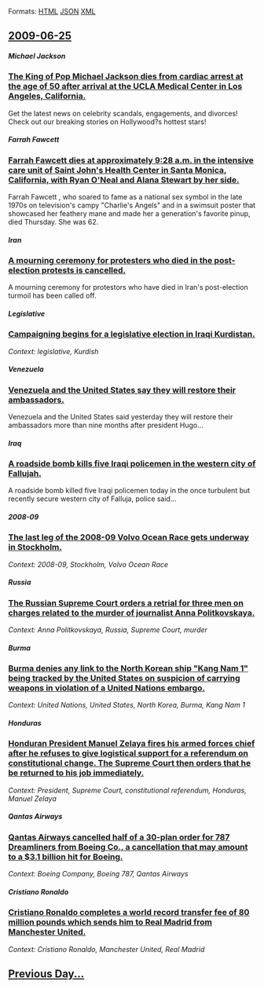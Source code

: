 
Formats: [HTML](2009/06/25/index.html)  [JSON](2009/06/25/index.json)  [XML](2009/06/25/index.xml)  

## [2009-06-25](/news/2009/06/25/index.md)

##### Michael Jackson
### [ The King of Pop Michael Jackson dies from cardiac arrest at the age of 50 after arrival at the UCLA Medical Center in Los Angeles, California. ](/news/2009/06/25/the-king-of-pop-michael-jackson-dies-from-cardiac-arrest-at-the-age-of-50-after-arrival-at-the-ucla-medical-center-in-los-angeles-californ.md)
Get the latest news on celebrity scandals, engagements, and divorces! Check out our breaking stories on Hollywood?s hottest stars!

##### Farrah Fawcett
### [ Farrah Fawcett dies at approximately 9:28 a.m. in the intensive care unit of Saint John's Health Center in Santa Monica, California, with Ryan O'Neal and Alana Stewart by her side. ](/news/2009/06/25/farrah-fawcett-dies-at-approximately-9-28-a-m-in-the-intensive-care-unit-of-saint-john-s-health-center-in-santa-monica-california-with-r.md)
Farrah Fawcett , who soared to fame as a national sex symbol in the late 1970s on television&apos;s campy &quot;Charlie&apos;s Angels&quot; and in a swimsuit poster that showcased her feathery mane and made her a generation&apos;s favorite pinup, died Thursday. She was 62.

##### Iran
### [ A mourning ceremony for protesters who died in the post-election protests is cancelled. ](/news/2009/06/25/a-mourning-ceremony-for-protesters-who-died-in-the-post-election-protests-is-cancelled.md)
A mourning ceremony for protestors who have died in Iran&#39;s post-election turmoil has been called off.

##### Legislative
### [ Campaigning begins for a legislative election in Iraqi Kurdistan. ](/news/2009/06/25/campaigning-begins-for-a-legislative-election-in-iraqi-kurdistan.md)
_Context: legislative, Kurdish_

##### Venezuela
### [ Venezuela and the United States say they will restore their ambassadors. ](/news/2009/06/25/venezuela-and-the-united-states-say-they-will-restore-their-ambassadors.md)
Venezuela and the United States said yesterday they will restore their ambassadors more than nine months after president Hugo&hellip;

##### Iraq
### [ A roadside bomb kills five Iraqi policemen in the western city of Fallujah. ](/news/2009/06/25/a-roadside-bomb-kills-five-iraqi-policemen-in-the-western-city-of-fallujah.md)
A roadside bomb killed five Iraqi policemen today in the once turbulent but recently secure western city of Falluja, police said&hellip;

##### 2008-09
### [ The last leg of the 2008-09 Volvo Ocean Race gets underway in Stockholm. ](/news/2009/06/25/the-last-leg-of-the-2008a09-volvo-ocean-race-gets-underway-in-stockholm.md)
_Context: 2008-09, Stockholm, Volvo Ocean Race_

##### Russia
### [ The Russian Supreme Court orders a retrial for three men on charges related to the murder of journalist Anna Politkovskaya. ](/news/2009/06/25/the-russian-supreme-court-orders-a-retrial-for-three-men-on-charges-related-to-the-murder-of-journalist-anna-politkovskaya.md)
_Context: Anna Politkovskaya, Russia, Supreme Court, murder_

##### Burma
### [ Burma denies any link to the North Korean ship "Kang Nam 1" being tracked by the United States on suspicion of carrying weapons in violation of a United Nations embargo. ](/news/2009/06/25/burma-denies-any-link-to-the-north-korean-ship-kang-nam-1-being-tracked-by-the-united-states-on-suspicion-of-carrying-weapons-in-violatio.md)
_Context: United Nations, United States, North Korea, Burma, Kang Nam 1_

##### Honduras
### [ Honduran President Manuel Zelaya fires his armed forces chief after he refuses to give logistical support for a referendum on constitutional change. The Supreme Court then orders that he be returned to his job immediately. ](/news/2009/06/25/honduran-president-manuel-zelaya-fires-his-armed-forces-chief-after-he-refuses-to-give-logistical-support-for-a-referendum-on-constitutiona.md)
_Context: President, Supreme Court, constitutional referendum, Honduras, Manuel Zelaya_

##### Qantas Airways
### [ Qantas Airways cancelled half of a 30-plan order for 787 Dreamliners from Boeing Co., a cancellation that may amount to a $3.1 billion hit for Boeing. ](/news/2009/06/25/qantas-airways-cancelled-half-of-a-30-plan-order-for-787-dreamliners-from-boeing-co-a-cancellation-that-may-amount-to-a-3-1-billion-hit.md)
_Context: Boeing Company, Boeing 787, Qantas Airways_

##### Cristiano Ronaldo
### [ Cristiano Ronaldo completes a world record transfer fee of 80 million pounds which sends him to Real Madrid from Manchester United. ](/news/2009/06/25/cristiano-ronaldo-completes-a-world-record-transfer-fee-of-80-million-pounds-which-sends-him-to-real-madrid-from-manchester-united.md)
_Context: Cristiano Ronaldo, Manchester United, Real Madrid_

## [Previous Day...](/news/2009/06/24/index.md)

